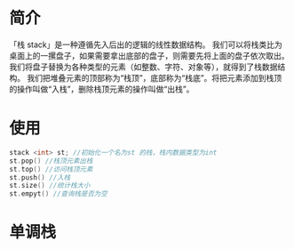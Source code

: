 # 简介
「栈 stack」是一种遵循先入后出的逻辑的线性数据结构。
我们可以将栈类比为桌面上的一摞盘子，如果需要拿出底部的盘子，则需要先将上面的盘子依次取出。我们将盘子替换为各种类型的元素（如整数、字符、对象等），就得到了栈数据结构。
我们把堆叠元素的顶部称为“栈顶”，底部称为“栈底”。将把元素添加到栈顶的操作叫做“入栈”，删除栈顶元素的操作叫做“出栈”。
# 使用
```cpp
stack <int> st; //初始化一个名为st 的栈，栈内数据类型为int
st.pop() //栈顶元素出栈
st.top() //访问栈顶元素
st.push() //入栈
st.size() //统计栈大小
st.empyt() //查询栈是否为空
```
# 单调栈
